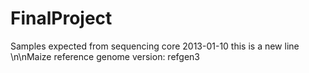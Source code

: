 # FinalProject
Samples expected from sequencing core 2013-01-10
this is a new line
\n\nMaize reference genome version: refgen3
